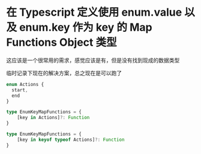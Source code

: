 # 在 Typescript 定义使用 enum.value 以及 enum.key 作为 key 的 Map Functions Object 类型

这应该是一个很常用的需求，感觉应该是有，但是没有找到现成的数据类型

临时记录下现在的解决方案，总之现在是可以跑了

```Typescript
enum Actions {
  start,
  end
}

type EnumKeyMapFunctions = {
    [key in Actions]?: Function 
}

type EnumKeyMapFunctions = {
    [key in keyof typeof Actions]?: Function
}
```
